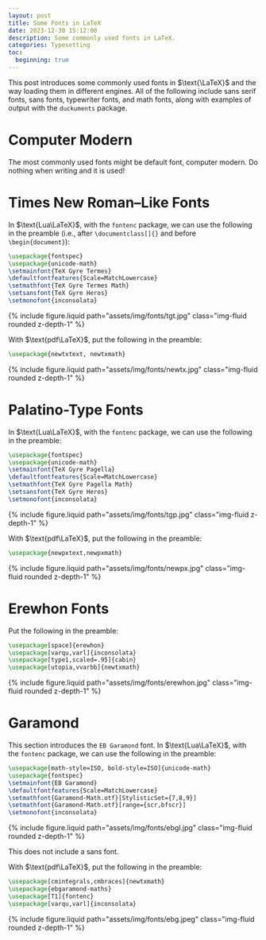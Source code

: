 ```yaml
---
layout: post
title: Some Fonts in LaTeX
date: 2023-12-30 15:12:00
description: Some commonly used fonts in LaTeX. 
categories: Typesetting
toc:
  beginning: true
---
```


This post introduces some commonly used fonts in $\text{\LaTeX}$ and the way loading them in different engines. All of the following include sans serif fonts, sans fonts, typewriter fonts, and math fonts, along with examples of output with the `duckuments` package.  

# Computer Modern

The most commonly used fonts might be default font, computer modern. Do nothing when writing and it is used!

# Times New Roman–Like Fonts

In $\text{Lua\LaTeX}$, with the `fontenc` package, we can use the following in the preamble (i.e., after `\documentclass[]{}` and before `\begin{document}`): 

```latex
\usepackage{fontspec}
\usepackage{unicode-math}
\setmainfont{TeX Gyre Termes}
\defaultfontfeatures{Scale=MatchLowercase}
\setmathfont{TeX Gyre Termes Math}
\setsansfont{TeX Gyre Heros}
\setmonofont{inconsolata}
```

{% include figure.liquid path="assets/img/fonts/tgt.jpg" class="img-fluid rounded z-depth-1" %}

With $\text{pdf\LaTeX}$, put the following in the preamble: 

```latex
\usepackage{newtxtext, newtxmath}
```

{% include figure.liquid path="assets/img/fonts/newtx.jpg" class="img-fluid rounded z-depth-1" %}

# Palatino-Type Fonts

In $\text{Lua\LaTeX}$, with the `fontenc` package, we can use the following in the preamble: 

```latex
\usepackage{fontspec}
\usepackage{unicode-math}
\setmainfont{TeX Gyre Pagella}
\defaultfontfeatures{Scale=MatchLowercase}
\setmathfont{TeX Gyre Pagella Math}
\setsansfont{TeX Gyre Heros}
\setmonofont{inconsolata}
```
{% include figure.liquid path="assets/img/fonts/tgp.jpg" class="img-fluid z-depth-1" %}

With $\text{pdf\LaTeX}$, put the following in the preamble: 

```latex
\usepackage{newpxtext,newpxmath}
```

{% include figure.liquid path="assets/img/fonts/newpx.jpg" class="img-fluid rounded z-depth-1" %}

# Erewhon Fonts

Put the following in the preamble: 

```latex
\usepackage[space]{erewhon}
\usepackage[varqu,varl]{inconsolata}
\usepackage[type1,scaled=.95]{cabin}
\usepackage[utopia,vvarbb]{newtxmath}
```

{% include figure.liquid path="assets/img/fonts/erewhon.jpg" class="img-fluid rounded z-depth-1" %}

# Garamond

This section introduces the `EB Garamond` font. In $\text{Lua\LaTeX}$, with the `fontenc` package, we can use the following in the preamble: 

```latex
\usepackage[math-style=ISO, bold-style=ISO]{unicode-math}
\usepackage{fontspec}
\setmainfont{EB Garamond}
\defaultfontfeatures{Scale=MatchLowercase}
\setmathfont{Garamond-Math.otf}[StylisticSet={7,8,9}]
\setmathfont{Garamond-Math.otf}[range={scr,bfscr}]
\setmonofont{inconsolata}
```

{% include figure.liquid path="assets/img/fonts/ebgl.jpg" class="img-fluid rounded z-depth-1" %}

This does not include a sans font. 

With $\text{pdf\LaTeX}$, put the following in the preamble: 

```latex
\usepackage[cmintegrals,cmbraces]{newtxmath}
\usepackage{ebgaramond-maths}
\usepackage[T1]{fontenc}
\usepackage[varqu,varl]{inconsolata}
```

{% include figure.liquid path="assets/img/fonts/ebg.jpeg" class="img-fluid rounded z-depth-1" %}
